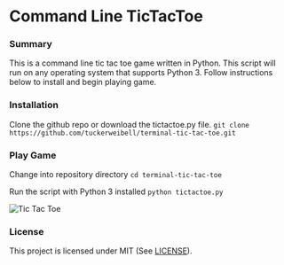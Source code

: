 # Command Line TicTacToe

### Summary
This is a command line tic tac toe game written in Python. This script will run on any operating system that supports Python 3. Follow instructions below to install and begin playing game.

### Installation
Clone the github repo or download the tictactoe.py file.
``` git clone https://github.com/tuckerweibell/terminal-tic-tac-toe.git ```

### Play Game
Change into repository directory
``` cd terminal-tic-tac-toe ```

Run the script with Python 3 installed
``` python tictactoe.py ```

![Tic Tac Toe](https://github.com/tuckerweibell/terminal-tic-tac-toe/blob/main/game.png)

### License
This project is licensed under MIT (See [LICENSE](https://github.com/tuckerweibell/terminal-tic-tac-toe/blob/main/LICENSE)).

